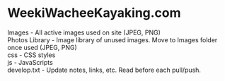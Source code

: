 # WeekiWacheeKayaking.com

Images - All active images used on site (JPEG, PNG) <br />
Photos Library - Image library of unused images. Move to Images folder once used (JPEG, PNG) <br />
css - CSS styles <br />
js - JavaScripts <br />
develop.txt - Update notes, links, etc. Read before each pull/push.<br />

